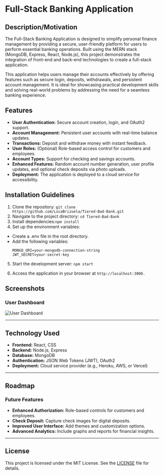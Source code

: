 # Full-Stack Banking Application

## Description/Motivation
The Full-Stack Banking Application is designed to simplify personal finance management by providing a secure, user-friendly platform for users to perform essential banking operations. Built using the MERN stack (MongoDB, Express, React, Node.js), this project demonstrates the integration of front-end and back-end technologies to create a full-stack application.

This application helps users manage their accounts effectively by offering features such as secure login, deposits, withdrawals, and persistent account management. It is ideal for showcasing practical development skills and solving real-world problems by addressing the need for a seamless banking experience.

## Features
- **User Authentication:** Secure account creation, login, and OAuth2 support.
- **Account Management:** Persistent user accounts with real-time balance updates.
- **Transactions:** Deposit and withdraw money with instant feedback.
- **User Roles:** (Optional) Role-based access control for customers and employees.
- **Account Types:** Support for checking and savings accounts.
- **Enhanced Features:** Random account number generation, user profile updates, and optional check deposits via photo uploads.
- **Deployment:** The application is deployed to a cloud service for accessibility.

## Installation Guidelines
1. Clone the repository: `git clone https://github.com/LucaBrizuela/Tiered-Bad-Bank.git`
2. Navigate to the project directory: `cd Tiered-Bad-Bank`
3. Install dependencies:`npm install`
4. Set up the environment variables:
- Create a .env file in the root directory.
- Add the following variables:
   ```env
   MONGO_URI=your-mongodb-connection-string
   JWT_SECRET=your-secret-key

5. Start the development server: `npm start`

6. Access the application in your browser at `http://localhost:3000.`

## Screenshots

### User Dashboard

![User Dashboard](screenshot1.png)

---

## Technology Used

- **Frontend:** React, CSS  
- **Backend:** Node.js, Express  
- **Database:** MongoDB  
- **Authentication:** JSON Web Tokens (JWT), OAuth2  
- **Deployment:** Cloud service provider (e.g., Heroku, AWS, or Vercel)  

---

## Roadmap

### Future Features

- **Enhanced Authorization:** Role-based controls for customers and employees.  
- **Check Deposit:** Capture check images for digital deposits.  
- **Improved User Interface:** Add themes and customization options.  
- **Advanced Analytics:** Include graphs and reports for financial insights.  

---

## License

This project is licensed under the MIT License. See the [LICENSE](https://github.com/LucaBrizuela/Tiered-Bad-Bank/blob/main/LICENSE) file for details.

